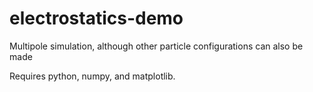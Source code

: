 # electrostatics-demo
Multipole simulation, although other particle configurations can also be made

Requires python, numpy, and matplotlib.
